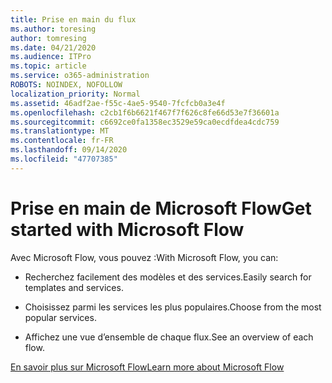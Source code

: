 ```yaml
---
title: Prise en main du flux
ms.author: toresing
author: tomresing
ms.date: 04/21/2020
ms.audience: ITPro
ms.topic: article
ms.service: o365-administration
ROBOTS: NOINDEX, NOFOLLOW
localization_priority: Normal
ms.assetid: 46adf2ae-f55c-4ae5-9540-7fcfcb0a3e4f
ms.openlocfilehash: c2cb1f6b6621f467f7f626c8fe66d53e7f36601a
ms.sourcegitcommit: c6692ce0fa1358ec3529e59ca0ecdfdea4cdc759
ms.translationtype: MT
ms.contentlocale: fr-FR
ms.lasthandoff: 09/14/2020
ms.locfileid: "47707385"
---
```

# <a name="get-started-with-microsoft-flow"></a><span data-ttu-id="d417c-102">Prise en main de Microsoft Flow</span><span class="sxs-lookup"><span data-stu-id="d417c-102">Get started with Microsoft Flow</span></span>

<span data-ttu-id="d417c-103">Avec Microsoft Flow, vous pouvez :</span><span class="sxs-lookup"><span data-stu-id="d417c-103">With Microsoft Flow, you can:</span></span>
  
- <span data-ttu-id="d417c-104">Recherchez facilement des modèles et des services.</span><span class="sxs-lookup"><span data-stu-id="d417c-104">Easily search for templates and services.</span></span>
    
- <span data-ttu-id="d417c-105">Choisissez parmi les services les plus populaires.</span><span class="sxs-lookup"><span data-stu-id="d417c-105">Choose from the most popular services.</span></span>
    
- <span data-ttu-id="d417c-106">Affichez une vue d’ensemble de chaque flux.</span><span class="sxs-lookup"><span data-stu-id="d417c-106">See an overview of each flow.</span></span>
    
[<span data-ttu-id="d417c-107">En savoir plus sur Microsoft Flow</span><span class="sxs-lookup"><span data-stu-id="d417c-107">Learn more about Microsoft Flow</span></span>](https://go.microsoft.com/fwlink/?linkid=874446)
  

